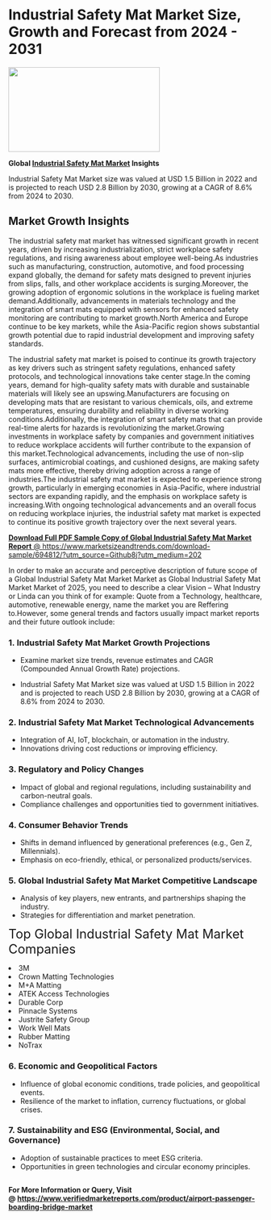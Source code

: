 <H1>Industrial Safety Mat Market Size, Growth and Forecast from 2024 - 2031</H1><img class="aligncenter size-medium wp-image-584254" src="https://thirdeyenews.in/wp-content/uploads/2024/09/Global-Market-Research-300x168.jpeg" alt="" width="300" height="168" /><p><strong>Global&nbsp;<a href="https://www.marketsizeandtrends.com/download-sample/694812/?utm_source=Github8j?utm_medium=202">Industrial Safety Mat Market</a> Insights</strong></p><p>Industrial Safety Mat Market size was valued at USD 1.5 Billion in 2022 and is projected to reach USD 2.8 Billion by 2030, growing at a CAGR of 8.6% from 2024 to 2030.</p><p><h2>Market Growth Insights</h2> <p>The industrial safety mat market has witnessed significant growth in recent years, driven by increasing industrialization, strict workplace safety regulations, and rising awareness about employee well-being.As industries such as manufacturing, construction, automotive, and food processing expand globally, the demand for safety mats designed to prevent injuries from slips, falls, and other workplace accidents is surging.Moreover, the growing adoption of ergonomic solutions in the workplace is fueling market demand.Additionally, advancements in materials technology and the integration of smart mats equipped with sensors for enhanced safety monitoring are contributing to market growth.North America and Europe continue to be key markets, while the Asia-Pacific region shows substantial growth potential due to rapid industrial development and improving safety standards.<a href="#download-sample"></a></p> <p>The industrial safety mat market is poised to continue its growth trajectory as key drivers such as stringent safety regulations, enhanced safety protocols, and technological innovations take center stage.In the coming years, demand for high-quality safety mats with durable and sustainable materials will likely see an upswing.Manufacturers are focusing on developing mats that are resistant to various chemicals, oils, and extreme temperatures, ensuring durability and reliability in diverse working conditions.Additionally, the integration of smart safety mats that can provide real-time alerts for hazards is revolutionizing the market.Growing investments in workplace safety by companies and government initiatives to reduce workplace accidents will further contribute to the expansion of this market.Technological advancements, including the use of non-slip surfaces, antimicrobial coatings, and cushioned designs, are making safety mats more effective, thereby driving adoption across a range of industries.The industrial safety mat market is expected to experience strong growth, particularly in emerging economies in Asia-Pacific, where industrial sectors are expanding rapidly, and the emphasis on workplace safety is increasing.With ongoing technological advancements and an overall focus on reducing workplace injuries, the industrial safety mat market is expected to continue its positive growth trajectory over the next several years.<a href="#get-more"></p><p><span class=""><strong>Download Full PDF Sample Copy of Global Industrial Safety Mat Market Report</strong> @ <a href="https://www.marketsizeandtrends.com/download-sample/694812/?utm_source=Github8j?utm_medium=202" target="_blank">https://www.marketsizeandtrends.com/download-sample/694812/?utm_source=Github8j?utm_medium=202</a></span></p><p>In order to make an accurate and perceptive description of future scope of a Global&nbsp;Industrial Safety Mat Market Market as Global&nbsp;Industrial Safety Mat Market Market of 2025, you need to describe a clear Vision &ndash; What Industry or Linda can you think of for example: Quote from a Technology, healthcare, automotive, renewable energy, name the market you are Reffering to.However, some general trends and factors usually impact market reports and their future outlook include:</p><h3>1.&nbsp;<strong>Industrial Safety Mat Market Growth Projections</strong></h3><ul><li>Examine market size trends, revenue estimates and CAGR (Compounded Annual Growth Rate) projections.</li><li><p>Industrial Safety Mat Market size was valued at USD 1.5 Billion in 2022 and is projected to reach USD 2.8 Billion by 2030, growing at a CAGR of 8.6% from 2024 to 2030.</p></li></ul><h3>2.&nbsp;<strong>Industrial Safety Mat Market Technological Advancements</strong></h3><ul><li>Integration of AI, IoT, blockchain, or automation in the industry.</li><li>Innovations driving cost reductions or improving efficiency.</li></ul><h3>3.&nbsp;<strong>Regulatory and Policy Changes</strong></h3><ul><li>Impact of global and regional regulations, including sustainability and carbon-neutral goals.</li><li>Compliance challenges and opportunities tied to government initiatives.</li></ul><h3>4.&nbsp;<strong>Consumer Behavior Trends</strong></h3><ul><li>Shifts in demand influenced by generational preferences (e.g., Gen Z, Millennials).</li><li>Emphasis on eco-friendly, ethical, or personalized products/services.</li></ul><h3>5.&nbsp;<strong>Global Industrial Safety Mat Market Competitive Landscape</strong></h3><ul><li>Analysis of key players, new entrants, and partnerships shaping the industry.</li><li>Strategies for differentiation and market penetration.</li></ul><p data-pm-slice="1 1 []"><span style="color: inherit; font-family: inherit; font-size: 25px;">Top Global Industrial Safety Mat Market Companies</span></p><div class="" data-test-id=""><p><li>3M</li><li> Crown Matting Technologies</li><li> M+A Matting</li><li> ATEK Access Technologies</li><li> Durable Corp</li><li> Pinnacle Systems</li><li> Justrite Safety Group</li><li> Work Well Mats</li><li> Rubber Matting</li><li> NoTrax</li></p></div><h3>6.&nbsp;<strong>Economic and Geopolitical Factors</strong></h3><ul><li>Influence of global economic conditions, trade policies, and geopolitical events.</li><li>Resilience of the market to inflation, currency fluctuations, or global crises.</li></ul><h3>7.&nbsp;<strong>Sustainability and ESG (Environmental, Social, and Governance)</strong></h3><ul><li>Adoption of sustainable practices to meet ESG criteria.</li><li>Opportunities in green technologies and circular economy principles.</li></ul><h2><strong style="font-size: 14px;">For More Information or Query, Visit @&nbsp;</strong><a style="background-color: #ffffff; font-size: 14px;" href="https://www.marketsizeandtrends.com/report/industrial-safety-mat-market/" target="_blank">https://www.verifiedmarketreports.com/product/airport-passenger-boarding-bridge-market</a></h2>